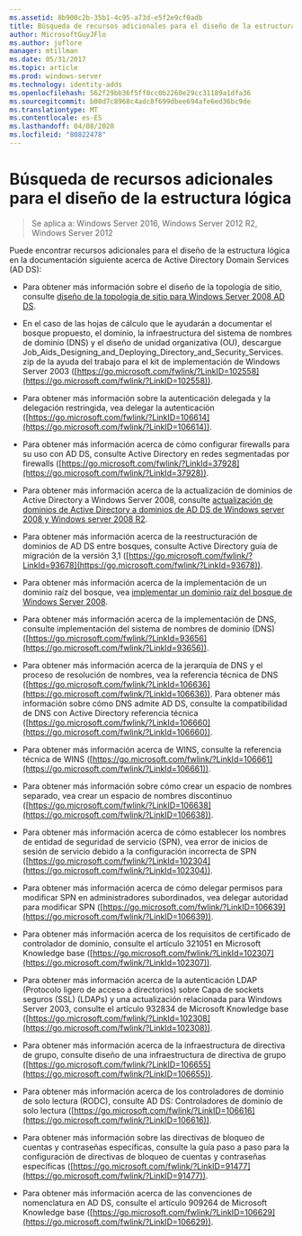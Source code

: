 ```yaml
---
ms.assetid: 8b900c2b-35b1-4c95-a73d-e5f2e9cf0adb
title: Búsqueda de recursos adicionales para el diseño de la estructura lógica
author: MicrosoftGuyJFlo
ms.author: joflore
manager: mtillman
ms.date: 05/31/2017
ms.topic: article
ms.prod: windows-server
ms.technology: identity-adds
ms.openlocfilehash: 562f29bb36f5ff0cc0b2260e29cc31189a1dfa36
ms.sourcegitcommit: b00d7c8968c4adc8f699dbee694afe6ed36bc9de
ms.translationtype: MT
ms.contentlocale: es-ES
ms.lasthandoff: 04/08/2020
ms.locfileid: "80822478"
---
```

# <a name="finding-additional-resources-for-logical-structure-design"></a>Búsqueda de recursos adicionales para el diseño de la estructura lógica

>Se aplica a: Windows Server 2016, Windows Server 2012 R2, Windows Server 2012

Puede encontrar recursos adicionales para el diseño de la estructura lógica en la documentación siguiente acerca de Active Directory Domain Services (AD DS):  
  
- Para obtener más información sobre el diseño de la topología de sitio, consulte [diseño de la topología de sitio para Windows Server 2008 AD DS](Designing-the-Site-Topology.md).  

- En el caso de las hojas de cálculo que le ayudarán a documentar el bosque propuesto, el dominio, la infraestructura del sistema de nombres de dominio (DNS) y el diseño de unidad organizativa (OU), descargue Job_Aids_Designing_and_Deploying_Directory_and_Security_Services. zip de la ayuda del trabajo para el kit de implementación de Windows Server 2003 ([https://go.microsoft.com/fwlink/?LinkID=102558](https://go.microsoft.com/fwlink/?LinkID=102558)).  
  
- Para obtener más información sobre la autenticación delegada y la delegación restringida, vea delegar la autenticación ([https://go.microsoft.com/fwlink/?LinkID=106614](https://go.microsoft.com/fwlink/?LinkID=106614)).  
  
- Para obtener más información acerca de cómo configurar firewalls para su uso con AD DS, consulte Active Directory en redes segmentadas por firewalls ([https://go.microsoft.com/fwlink/?LinkId=37928](https://go.microsoft.com/fwlink/?LinkId=37928)).  
  
- Para obtener más información acerca de la actualización de dominios de Active Directory a Windows Server 2008, consulte [actualización de dominios de Active Directory a dominios de AD DS de Windows server 2008 y Windows server 2008 R2](https://technet.microsoft.com/library/cc731188.aspx).  
  
- Para obtener más información acerca de la reestructuración de dominios de AD DS entre bosques, consulte Active Directory guía de migración de la versión 3,1 ([https://go.microsoft.com/fwlink/?LinkId=93678](https://go.microsoft.com/fwlink/?LinkId=93678)).  
  
- Para obtener más información acerca de la implementación de un dominio raíz del bosque, vea [implementar un dominio raíz del bosque de Windows Server 2008](https://technet.microsoft.com/library/cc731174.aspx).  
  
- Para obtener más información acerca de la implementación de DNS, consulte implementación del sistema de nombres de dominio (DNS) ([https://go.microsoft.com/fwlink/?LinkId=93656](https://go.microsoft.com/fwlink/?LinkId=93656)).  
  
- Para obtener más información acerca de la jerarquía de DNS y el proceso de resolución de nombres, vea la referencia técnica de DNS ([https://go.microsoft.com/fwlink/?LinkId=106636](https://go.microsoft.com/fwlink/?LinkId=106636)). Para obtener más información sobre cómo DNS admite AD DS, consulte la compatibilidad de DNS con Active Directory referencia técnica ([https://go.microsoft.com/fwlink/?LinkId=106660](https://go.microsoft.com/fwlink/?LinkId=106660)).  
  
- Para obtener más información acerca de WINS, consulte la referencia técnica de WINS ([https://go.microsoft.com/fwlink/?LinkId=106661](https://go.microsoft.com/fwlink/?LinkId=106661)).  
  
- Para obtener más información sobre cómo crear un espacio de nombres separado, vea crear un espacio de nombres discontinuo ([https://go.microsoft.com/fwlink/?LinkID=106638](https://go.microsoft.com/fwlink/?LinkID=106638)).  
  
- Para obtener más información acerca de cómo establecer los nombres de entidad de seguridad de servicio (SPN), vea error de inicios de sesión de servicio debido a la configuración incorrecta de SPN ([https://go.microsoft.com/fwlink/?LinkId=102304](https://go.microsoft.com/fwlink/?LinkId=102304)).  
  
- Para obtener más información acerca de cómo delegar permisos para modificar SPN en administradores subordinados, vea delegar autoridad para modificar SPN ([https://go.microsoft.com/fwlink/?LinkID=106639](https://go.microsoft.com/fwlink/?LinkID=106639)).  
  
- Para obtener más información acerca de los requisitos de certificado de controlador de dominio, consulte el artículo 321051 en Microsoft Knowledge base ([https://go.microsoft.com/fwlink/?LinkId=102307](https://go.microsoft.com/fwlink/?LinkId=102307)).  
  
- Para obtener más información acerca de la autenticación LDAP (Protocolo ligero de acceso a directorios) sobre Capa de sockets seguros (SSL) (LDAPs) y una actualización relacionada para Windows Server 2003, consulte el artículo 932834 de Microsoft Knowledge base ([https://go.microsoft.com/fwlink/?LinkId=102308](https://go.microsoft.com/fwlink/?LinkId=102308)).  
  
- Para obtener más información acerca de la infraestructura de directiva de grupo, consulte diseño de una infraestructura de directiva de grupo ([https://go.microsoft.com/fwlink/?LinkID=106655](https://go.microsoft.com/fwlink/?LinkID=106655)).  
  
- Para obtener más información acerca de los controladores de dominio de solo lectura (RODC), consulte AD DS: Controladores de dominio de solo lectura ([https://go.microsoft.com/fwlink/?LinkID=106616](https://go.microsoft.com/fwlink/?LinkID=106616)).  
  
- Para obtener más información sobre las directivas de bloqueo de cuentas y contraseñas específicas, consulte la guía paso a paso para la configuración de directivas de bloqueo de cuentas y contraseñas específicas ([https://go.microsoft.com/fwlink/?LinkID=91477](https://go.microsoft.com/fwlink/?LinkID=91477)).  
  
- Para obtener más información acerca de las convenciones de nomenclatura en AD DS, consulte el artículo 909264 de Microsoft Knowledge base ([https://go.microsoft.com/fwlink/?LinkID=106629](https://go.microsoft.com/fwlink/?LinkID=106629)).  
